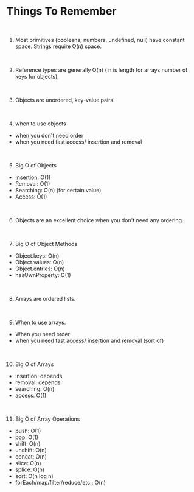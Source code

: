 # Things To Remember

<br />

1. Most primitives (booleans, numbers, undefined, null) have constant space. Strings require O(n) space.

<br />

2. Reference types are generally O(n) ( n is length for arrays number of keys for objects).

<br />

3. Objects are unordered, key-value pairs.

<br />

4. when to use objects

- when you don't need order
- when you need fast access/ insertion and removal

<br />

5. Big O of Objects

- Insertion: O(1)
- Removal: O(1)
- Searching: O(n) (for certain value)
- Access: O(1)

<br />

6. Objects are an excellent choice when you don't need any ordering.

<br />

7. Big O of Object Methods

- Object.keys: O(n)
- Object.values: O(n)
- Object.entries: O(n)
- hasOwnProperty: O(1)

<br />

8. Arrays are ordered lists.

<br />

9. When to use arrays.

- When you need order
- when you need fast access/ insertion and removal (sort of)

<br />

10. Big O of Arrays

- insertion: depends
- removal: depends
- searching: O(n)
- access: O(1)

<br />

11. Big O of Array Operations

- push: O(1)
- pop: O(1)
- shift: O(n)
- unshift: O(n)
- concat: O(n)
- slice: O(n)
- splice: O(n)
- sort: O(n log n)
- forEach/map/filter/reduce/etc.: O(n)
